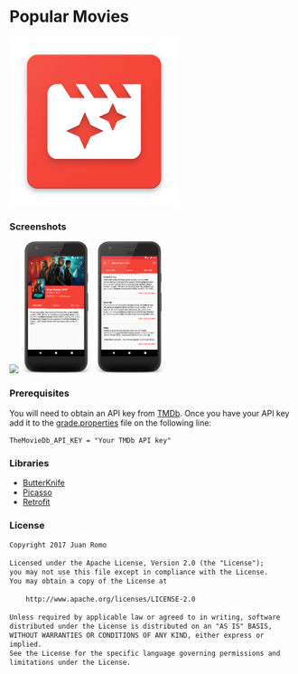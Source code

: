 # Popular Movies

<img src="art/launcher.png" width=300 >

### Screenshots

<img src="screenshots/movie_list.png" width="25%" />
<img src="screenshots/movie_details.png" width="25%" />
<img src="screenshots/movie_details_collapsed_toolbar.png" width="25%" />

### Prerequisites

You will need to obtain an API key from [TMDb](https://www.themoviedb.org).  Once you have your API key add it to the [grade.properties](gradle.properties) file on the following line:

    TheMovieDb_API_KEY = "Your TMDb API key"

### Libraries

* [ButterKnife](https://github.com/JakeWharton/butterknife)
* [Picasso](https://github.com/square/picasso)
* [Retrofit](https://github.com/square/retrofit)

### License

```
Copyright 2017 Juan Romo

Licensed under the Apache License, Version 2.0 (the "License");
you may not use this file except in compliance with the License.
You may obtain a copy of the License at

    http://www.apache.org/licenses/LICENSE-2.0

Unless required by applicable law or agreed to in writing, software
distributed under the License is distributed on an "AS IS" BASIS,
WITHOUT WARRANTIES OR CONDITIONS OF ANY KIND, either express or implied.
See the License for the specific language governing permissions and
limitations under the License.
```
